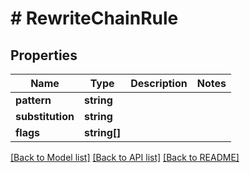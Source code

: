 # # RewriteChainRule

## Properties

Name | Type | Description | Notes
------------ | ------------- | ------------- | -------------
**pattern** | **string** |  |
**substitution** | **string** |  |
**flags** | **string[]** |  |

[[Back to Model list]](../../README.md#models) [[Back to API list]](../../README.md#endpoints) [[Back to README]](../../README.md)
